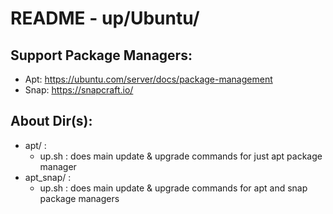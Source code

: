 # README - up/Ubuntu/

## Support Package Managers:
- Apt: https://ubuntu.com/server/docs/package-management
- Snap: https://snapcraft.io/

## About Dir(s):
- apt/ :
	- up.sh : does main update & upgrade commands for just apt package manager
- apt_snap/ :
	- up.sh : does main update & upgrade commands for apt and snap package managers

